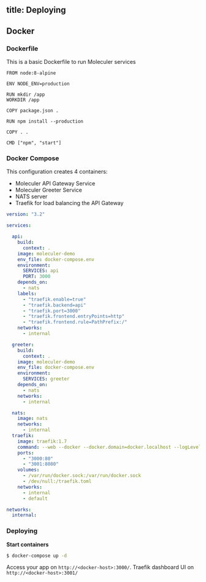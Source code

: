 title: Deploying
---

## Docker

### Dockerfile
This is a basic Dockerfile to run Moleculer services

```docker
FROM node:8-alpine

ENV NODE_ENV=production

RUN mkdir /app
WORKDIR /app

COPY package.json .

RUN npm install --production

COPY . .

CMD ["npm", "start"]
```

### Docker Compose

This configuration creates 4 containers:

- Moleculer API Gateway Service
- Moleculer Greeter Service
- NATS server
- Traefik for load balancing the API Gateway

```yaml
version: "3.2"

services:

  api:
    build:
      context: .
    image: moleculer-demo
    env_file: docker-compose.env
    environment:
      SERVICES: api
      PORT: 3000
    depends_on:
      - nats
    labels:
      - "traefik.enable=true"   
      - "traefik.backend=api"
      - "traefik.port=3000"
      - "traefik.frontend.entryPoints=http"
      - "traefik.frontend.rule=PathPrefix:/"
    networks:
      - internal

  greeter:
    build:
      context: .
    image: moleculer-demo
    env_file: docker-compose.env
    environment:
      SERVICES: greeter
    depends_on:
      - nats
    networks:
      - internal

  nats:
    image: nats
    networks:
      - internal
  traefik:
    image: traefik:1.7
    command: --web --docker --docker.domain=docker.localhost --logLevel=INFO --docker.exposedbydefault=false
    ports:
      - "3000:80"
      - "3001:8080"
    volumes:
      - /var/run/docker.sock:/var/run/docker.sock
      - /dev/null:/traefik.toml
    networks:
      - internal
      - default

networks:
  internal:
```
### Deploying

**Start containers**
```bash
$ docker-compose up -d
```

Access your app on `http://<docker-host>:3000/`. Traefik dashboard UI on `http://<docker-host>:3001/`
